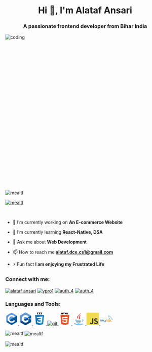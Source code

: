 
<h1 align="center">Hi 👋, I'm Alataf Ansari</h1>
<h3 align="center">A passionate frontend developer from Bihar India</h3>

<img align="right" alt="coding" height="490" width="1150" src="https://cdn.dribbble.com/users/279765/screenshots/1906733/selfportrait.gif">
<br><br>

<p align="left"> <img src="https://komarev.com/ghpvc/?username=mealtf&label=Profile%20views&color=0e75b6&style=flat" alt="mealtf" /> </p>

<p align="left"> <a href="https://github.com/ryo-ma/github-profile-trophy"><img src="https://github-profile-trophy.vercel.app/?username=mealtf" alt="mealtf" /></a> </p>

<p align="left"> <a href="https://twitter.com/" target="blank"><img src="https://img.shields.io/twitter/follow/?logo=twitter&style=for-the-badge" alt="" /></a> </p>

- 🔭 I’m currently working on **An E-commerce Website**

- 🌱 I’m currently learning **React-Native, DSA**

- 💬 Ask me about **Web Development**

- 📫 How to reach me **alataf.dce.cs1@gmail.com**

- ⚡ Fun fact **I am enjoying my Frustrated Life**

<h3 align="left">Connect with me:</h3>
<p align="left">
<a href="https://www.linkedin.com/in/mealtf/" target="blank"><img align="center" src="https://raw.githubusercontent.com/rahuldkjain/github-profile-readme-generator/master/src/images/icons/Social/linked-in-alt.svg" alt="alataf ansari" height="30" width="40" /></a>
<a href="https://codeforces.com/profile/ypro1" target="blank"><img align="center" src="https://raw.githubusercontent.com/rahuldkjain/github-profile-readme-generator/master/src/images/icons/Social/codeforces.svg" alt="ypro1" height="30" width="40" /></a>
<a href="https://leetcode.com/auth_4/" target="blank"><img align="center" src="https://raw.githubusercontent.com/rahuldkjain/github-profile-readme-generator/master/src/images/icons/Social/leet-code.svg" alt="auth_4" height="30" width="40" /></a>
<a href="https://auth.geeksforgeeks.org/user/auth__4" target="blank"><img align="center" src="https://raw.githubusercontent.com/rahuldkjain/github-profile-readme-generator/master/src/images/icons/Social/geeks-for-geeks.svg" alt="auth_4" height="30" width="40" /></a>
</p>

<h3 align="left">Languages and Tools:</h3>
<p align="left"> <a href="https://www.cprogramming.com/" target="_blank" rel="noreferrer"> <img src="https://raw.githubusercontent.com/devicons/devicon/master/icons/c/c-original.svg" alt="c" width="40" height="40"/> </a> <a href="https://www.w3schools.com/cpp/" target="_blank" rel="noreferrer"> <img src="https://raw.githubusercontent.com/devicons/devicon/master/icons/cplusplus/cplusplus-original.svg" alt="cplusplus" width="40" height="40"/> </a> <a href="https://www.w3schools.com/css/" target="_blank" rel="noreferrer"> <img src="https://raw.githubusercontent.com/devicons/devicon/master/icons/css3/css3-original-wordmark.svg" alt="css3" width="40" height="40"/> </a> <a href="https://git-scm.com/" target="_blank" rel="noreferrer"> <img src="https://www.vectorlogo.zone/logos/git-scm/git-scm-icon.svg" alt="git" width="40" height="40"/> </a> <a href="https://www.w3.org/html/" target="_blank" rel="noreferrer"> <img src="https://raw.githubusercontent.com/devicons/devicon/master/icons/html5/html5-original-wordmark.svg" alt="html5" width="40" height="40"/> </a> <a href="https://www.java.com" target="_blank" rel="noreferrer"> <img src="https://raw.githubusercontent.com/devicons/devicon/master/icons/java/java-original.svg" alt="java" width="40" height="40"/> </a> <a href="https://developer.mozilla.org/en-US/docs/Web/JavaScript" target="_blank" rel="noreferrer"> <img src="https://raw.githubusercontent.com/devicons/devicon/master/icons/javascript/javascript-original.svg" alt="javascript" width="40" height="40"/> </a> <a href="https://www.mysql.com/" target="_blank" rel="noreferrer"> <img src="https://raw.githubusercontent.com/devicons/devicon/master/icons/mysql/mysql-original-wordmark.svg" alt="mysql" width="40" height="40"/> </a> </p>

<p><img align="left" src="https://github-readme-stats.vercel.app/api/top-langs?username=mealtf&show_icons=true&locale=en&layout=compact" alt="mealtf" /></p>

<p>&nbsp;<img align="center" src="https://github-readme-stats.vercel.app/api?username=mealtf&show_icons=true&locale=en" alt="mealtf" /></p>

<p><img align="center" src="https://github-readme-streak-stats.herokuapp.com/?user=mealtf&" alt="mealtf" /></p>
